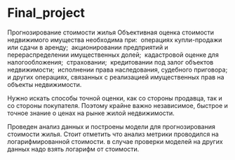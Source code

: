 # Final_project
Прогнозирование стоимости жилья
Объективная оценка стоимости недвижимого имущества необходима при:
­ операциях купли-продажи или сдачи в аренду;
­ акционировании предприятий и перераспределении имущественных долей;
­ кадастровой оценке для налогообложения;
­ страховании;
­ кредитовании под залог объектов недвижимости;
­ исполнении права наследования, судебного приговора;
и других операциях, связанных с реализацией имущественных прав на объекты недвижимости.

Нужно искать способы точной оценки, как со стороны продавца, так и со стороны покупателя. Поэтому крайне важно независимое, быстрое и точное знание о ценах на рынке жилой недвижимости.

Проведен анализ данных и построены модели для прогнозирования стоимости жилья.
Стоит отметить что анализ метрики проводился на логарифмированной стоимости. в случае проверки моделей на других данных надо взять логарифм от стоимости.
